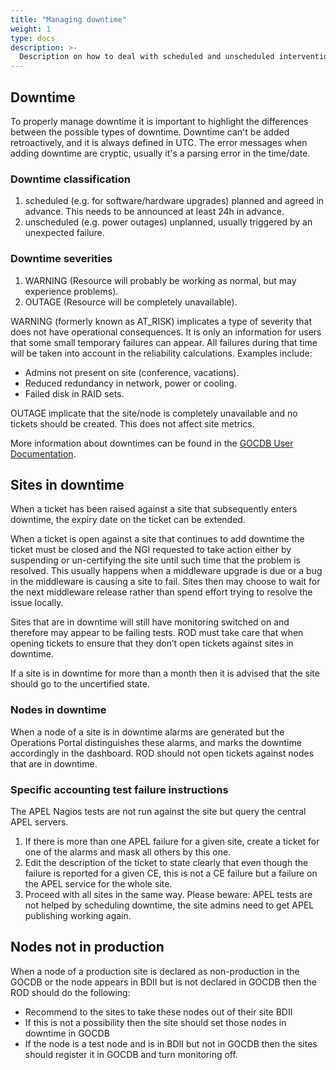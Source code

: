 ```yaml
---
title: "Managing downtime"
weight: 1
type: docs
description: >-
  Description on how to deal with scheduled and unscheduled interventions.
---
```


## Downtime

To properly manage downtime it is important to highlight the differences between
the possible types of downtime. Downtime can't be added retroactively, and it is
always defined in UTC. The error messages when adding downtime are cryptic,
usually it's a parsing error in the time/date.

### Downtime classification

1. scheduled (e.g. for software/hardware upgrades) planned and agreed in
   advance. This needs to be announced at least 24h in advance.
2. unscheduled (e.g. power outages) unplanned, usually triggered by an
   unexpected failure.

### Downtime severities

1. WARNING (Resource will probably be working as normal, but may experience
   problems).
2. OUTAGE (Resource will be completely unavailable).

WARNING (formerly known as AT_RISK) implicates a type of severity that does not
have operational consequences. It is only an information for users that some
small temporary failures can appear. All failures during that time will be taken
into account in the reliability calculations. Examples include:

- Admins not present on site (conference, vacations).
- Reduced redundancy in network, power or cooling.
- Failed disk in RAID sets.

OUTAGE implicate that the site/node is completely unavailable and no tickets
should be created. This does not affect site metrics.

More information about downtimes can be found in the
[GOCDB User Documentation](https://docs.egi.eu/internal/configuration-database/downtimes/).

## Sites in downtime

When a ticket has been raised against a site that subsequently enters downtime,
the expiry date on the ticket can be extended.

When a ticket is open against a site that continues to add downtime the ticket
must be closed and the NGI requested to take action either by suspending or
un-certifying the site until such time that the problem is resolved. This
usually happens when a middleware upgrade is due or a bug in the middleware is
causing a site to fail. Sites then may choose to wait for the next middleware
release rather than spend effort trying to resolve the issue locally.

Sites that are in downtime will still have monitoring switched on and therefore
may appear to be failing tests. ROD must take care that when opening tickets to
ensure that they don’t open tickets against sites in downtime.

If a site is in downtime for more than a month then it is advised that the site
should go to the uncertified state.

### Nodes in downtime

When a node of a site is in downtime alarms are generated but the Operations
Portal distinguishes these alarms, and marks the downtime accordingly in the
dashboard. ROD should not open tickets against nodes that are in downtime.

### Specific accounting test failure instructions

The APEL Nagios tests are not run against the site but query the central APEL
servers.

1. If there is more than one APEL failure for a given site, create a ticket for
   one of the alarms and mask all others by this one.
2. Edit the description of the ticket to state clearly that even though the
   failure is reported for a given CE, this is not a CE failure but a failure on
   the APEL service for the whole site.
3. Proceed with all sites in the same way. Please beware: APEL tests are not
   helped by scheduling downtime, the site admins need to get APEL publishing
   working again.

## Nodes not in production

When a node of a production site is declared as non-production in the GOCDB or
the node appears in BDII but is not declared in GOCDB then the ROD should do the
following:

- Recommend to the sites to take these nodes out of their site BDII
- If this is not a possibility then the site should set those nodes in downtime
  in GOCDB
- If the node is a test node and is in BDII but not in GOCDB then the sites
  should register it in GOCDB and turn monitoring off.
